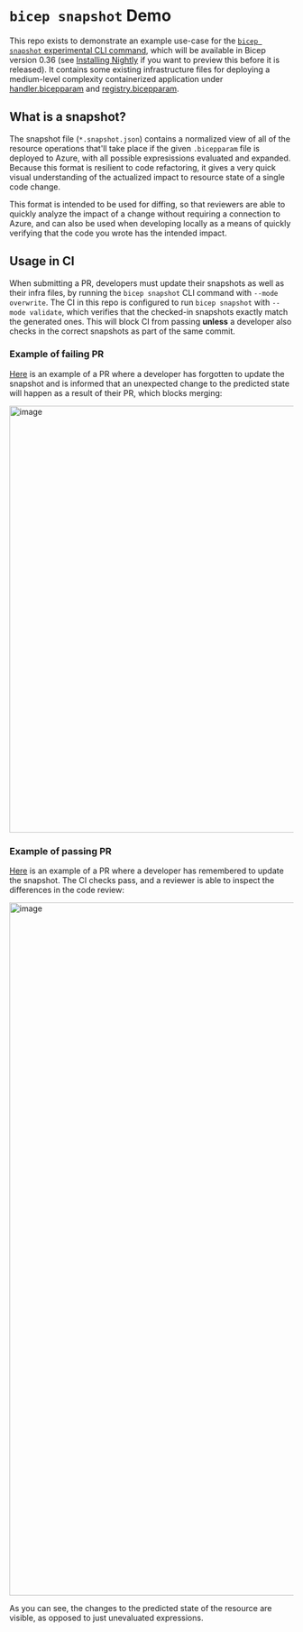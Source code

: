 # `bicep snapshot` Demo

This repo exists to demonstrate an example use-case for the [`bicep snapshot` experimental CLI command](https://github.com/Azure/bicep/blob/main/docs/experimental/snapshot-command.md), which will be available in Bicep version 0.36 (see [Installing Nightly](https://github.com/Azure/bicep/blob/main/docs/installing-nightly.md) if you want to preview this before it is released). It contains some existing infrastructure files for deploying a medium-level complexity containerized application under [handler.bicepparam](https://github.com/anthony-c-martin/bicep-snapshot-demo/blob/main/infra/handler.bicepparam) and [registry.bicepparam](https://github.com/anthony-c-martin/bicep-snapshot-demo/blob/main/infra/registry.bicepparam).

## What is a snapshot?
The snapshot file (`*.snapshot.json`) contains a normalized view of all of the resource operations that'll take place if the given `.bicepparam` file is deployed to Azure, with all possible expresissions evaluated and expanded. Because this format is resilient to code refactoring, it gives a very quick visual understanding of the actualized impact to resource state of a single code change.

This format is intended to be used for diffing, so that reviewers are able to quickly analyze the impact of a change without requiring a connection to Azure, and can also be used when developing locally as a means of quickly verifying that the code you wrote has the intended impact.

## Usage in CI
When submitting a PR, developers must update their snapshots as well as their infra files, by running the `bicep snapshot` CLI command with `--mode overwrite`. The CI in this repo is configured to run `bicep snapshot` with `--mode validate`, which verifies that the checked-in snapshots exactly match the generated ones. This will block CI from passing **unless** a developer also checks in the correct snapshots as part of the same commit.

### Example of failing PR
[Here](https://github.com/anthony-c-martin/bicep-snapshot-demo/pull/1) is an example of a PR where a developer has forgotten to update the snapshot and is informed that an unexpected change to the predicted state will happen as a result of their PR, which blocks merging:

<img width="757" alt="image" src="https://github.com/user-attachments/assets/37cd5872-16be-4c5c-a1a6-b3e4c2feda23" />

### Example of passing PR
[Here](https://github.com/anthony-c-martin/bicep-snapshot-demo/pull/2) is an example of a PR where a developer has remembered to update the snapshot. The CI checks pass, and a reviewer is able to inspect the differences in the code review:

<img width="1229" alt="image" src="https://github.com/user-attachments/assets/4c4bdef9-9042-4aeb-a604-314b6f0d501f" />

As you can see, the changes to the predicted state of the resource are visible, as opposed to just unevaluated expressions.
